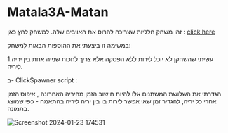 # Matala3A-Matan

זהו משחק חלליות שצריכה להרוס את האויבים שלה. למשחק לחץ כאן : [click here](https://m-h-a.itch.io/ex3-a-matan)


במשימה זו ביצעתי את ההוספות הבאות למשחק:

1.עשיתי שהשחקן לא יוכל לירות ללא הפסקה אלא צריך לחכות שנייה אחת בין יריה ליריה.
 
   ב- ClickSpawner script :

   הגדרתי את השלושת המשתנים אלו להיות חישוב הזמן מהיריה האחרונה , איפוס הזמן אחרי כל יריה, להגדיר זמן שאי אפשר לירות בו בין יריה ליריה בהתאמה - כפי שמוצג בתמונה.

   ![Screenshot 2024-01-23 174531](https://github.com/MHA-FinalProject/Matala3A-Matan/assets/118104946/923f5b3e-a2f0-49b6-ab3c-c8988454c7eb)


